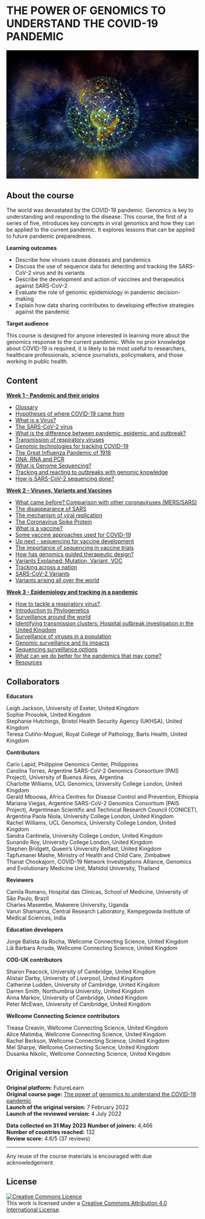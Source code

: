 # THE POWER OF GENOMICS TO UNDERSTAND THE COVID-19 PANDEMIC

![](images/OC1_cover.jpeg)

## About the course

The world was devastated by the COVID-19 pandemic. Genomics is key to understanding and responding to the disease. This course, the first of a series of five, introduces key concepts in viral genomics and how they can be applied to the current pandemic. It explores lessons that can be applied to future pandemic preparedness.


**Learning outcomes**

* Describe how viruses cause diseases and pandemics         
* Discuss the use of sequence data for detecting and tracking the SARS-CoV-2 virus and its variants          
* Describe the development and action of vaccines and therapeutics against SARS-CoV-2       
* Evaluate the role of genomic epidemiology in pandemic decision-making       
* Explain how data sharing contributes to developing effective strategies against the pandemic         

**Target audience**

This course is designed for anyone interested in learning more about the genomics response to the current pandemic. While no prior knowledge about COVID-19 is required, it is likely to be most useful to researchers, healthcare professionals, science journalists, policymakers, and those working in public health.

## Content

**[Week 1 - Pandemic and their origins](https://wcscourses.github.io/COG-Train_Resources/power_of_genomics_set1.html#PANDEMICS_AND_THEIR_ORIGINS)**      

* [Glossary](https://wcscourses.github.io/COG-Train_Resources/power_of_genomics_set1.html#Glossary)                  
* [Hypotheses of where COVID-19 came from](https://wcscourses.github.io/COG-Train_Resources/power_of_genomics_set1.html#Hypotheses_of_where_COVID-19_came_from)            
* [What is a Virus?](https://wcscourses.github.io/COG-Train_Resources/power_of_genomics_set1.html#What_is_a_Virus)                  
* [The SARS-CoV-2 virus](https://wcscourses.github.io/COG-Train_Resources/power_of_genomics_set1.html#The_SARS-CoV-2_virus)             
* [What is the difference between pandemic, epidemic, and outbreak?](https://wcscourses.github.io/COG-Train_Resources/power_of_genomics_set1.html#What_is_the_difference_between_pandemic,_epidemic,_and_outbreak)        
* [Transmission of respiratory viruses](https://wcscourses.github.io/COG-Train_Resources/power_of_genomics_set1.html#Transmission_of_respiratory_viruses)            
* [Genomic technologies for tracking COVID-19](https://wcscourses.github.io/COG-Train_Resources/power_of_genomics_set1.html#Genomic_technologies_for_tracking_COVID-19)            
* [The Great Influenza Pandemic of 1918](https://wcscourses.github.io/COG-Train_Resources/power_of_genomics_set1.html#The_Great_Influenza_Pandemic_of_1918)              
* [DNA, RNA and PCR](https://wcscourses.github.io/COG-Train_Resources/power_of_genomics_set1.html#DNA,_RNA_and_PCR)              
* [What is Genome Sequencing?](https://wcscourses.github.io/COG-Train_Resources/power_of_genomics_set1.html#What_is_Genome_Sequencing)              
* [Tracking and reacting to outbreaks with genomic knowledge](https://wcscourses.github.io/COG-Train_Resources/power_of_genomics_set1.html#Tracking_and_reacting_to_outbreaks_with_genomic_knowledge)           
* [How is SARS-CoV-2 sequencing done?](https://wcscourses.github.io/COG-Train_Resources/power_of_genomics_set1.html#How_is_SARS-CoV-2_sequencing_done)             

**[Week 2 - Viruses, Variants and Vaccines](https://wcscourses.github.io/COG-Train_Resources/power_of_genomics_set2.html)**              

* [What came before? Comparison with other coronaviruses (MERS/SARS)](https://wcscourses.github.io/COG-Train_Resources/power_of_genomics_set2.html#What_came_before_Comparison_with_other_coronaviruses_(MERSSARS))          
* [The disappearance of SARS](https://wcscourses.github.io/COG-Train_Resources/power_of_genomics_set2.html#The_disappearance_of_SARS)      
* [The mechanism of viral replication](https://wcscourses.github.io/COG-Train_Resources/power_of_genomics_set2.html#The_mechanism_of_viral_replication)     
* [The Coronavirus Spike Protein](https://wcscourses.github.io/COG-Train_Resources/power_of_genomics_set2.html#The_Coronavirus_Spike_Protein)        
* [What is a vaccine?](https://wcscourses.github.io/COG-Train_Resources/power_of_genomics_set2.html#What_is_a_vaccine)       
* [Some vaccine approaches used for COVID-19](https://wcscourses.github.io/COG-Train_Resources/power_of_genomics_set2.html#Some_vaccine_approaches_used_for_COVID-19)      
* [Up next - sequencing for vaccine development](https://wcscourses.github.io/COG-Train_Resources/power_of_genomics_set2.html#Up_next_-_sequencing_for_vaccine_development)       
* [The importance of sequencing in vaccine trials](https://wcscourses.github.io/COG-Train_Resources/power_of_genomics_set2.html#The_importance_of_sequencing_in_vaccine_trials)        
* [How has genomics guided therapeutic design?](https://wcscourses.github.io/COG-Train_Resources/power_of_genomics_set2.html#How_has_genomics_guided_therapeutic_design)       
* [Variants Explained: Mutation, Variant, VOC](https://wcscourses.github.io/COG-Train_Resources/power_of_genomics_set2.html#Variants_Explained:_Mutation,_Variant,_VOC)    
* [Tracking across a nation](https://wcscourses.github.io/COG-Train_Resources/power_of_genomics_set2.html#Tracking_across_a_nation)      
* [SARS-CoV-2 Variants](https://wcscourses.github.io/COG-Train_Resources/power_of_genomics_set2.html#SARS-CoV-2_Variants)       
* [Variants arising all over the world](https://wcscourses.github.io/COG-Train_Resources/power_of_genomics_set2.html#Variants_arising_all_over_the_world)        

**[Week 3 - Epidemiology and tracking in a pandemic](https://wcscourses.github.io/COG-Train_Resources/power_of_genomics_set3.html)**         

* [How to tackle a respiratory virus?](https://wcscourses.github.io/COG-Train_Resources/power_of_genomics_set3.html#How_to_tackle_a_respiratory_virus).        
* [Introduction to Phylogenetics](https://wcscourses.github.io/COG-Train_Resources/power_of_genomics_set3.html#Introduction_to_Phylogenetics)          
* [Surveillance around the world](https://wcscourses.github.io/COG-Train_Resources/power_of_genomics_set3.html#Surveillance_around_the_world)        
* [Identifying transmission clusters: Hospital outbreak investigation in the United Kingdom](https://wcscourses.github.io/COG-Train_Resources/power_of_genomics_set3.html#Identifying_transmission_clusters:_Hospital_outbreak_investigation_in_the_United_Kingdom)          
* [Surveillance of viruses in a population](https://wcscourses.github.io/COG-Train_Resources/power_of_genomics_set3.html#Surveillance_of_viruses_in_a_population)         
* [Genomic surveillance and its impacts](https://wcscourses.github.io/COG-Train_Resources/power_of_genomics_set3.html#Genomic_surveillance_and_its_impacts)          
* [Sequencing surveillance options](https://wcscourses.github.io/COG-Train_Resources/power_of_genomics_set3.html#Sequencing_surveillance_options)       
* [What can we do better for the pandemics that may come?](https://wcscourses.github.io/COG-Train_Resources/power_of_genomics_set3.html#What_can_we_do_better_for_the_pandemics_that_may_come)       
* [Resources](https://wcscourses.github.io/COG-Train_Resources/power_of_genomics_set3.html#Resources)        

## Collaborators

**Educators**     

Leigh Jackson, University of Exeter, United Kingdom       
Sophie Prosolek, United Kingdom        
Stephanie Hutchings, Bristol Health Security Agency (UKHSA), United Kingdom         
Teresa Cutiño-Moguel, Royal College of Pathology, Barts Health, United Kingdom        

**Contributors**

Carlo Lapid, Philippine Genomics Center, Philippines         
Carolina Torres, Argentine SARS-CoV-2 Genomics Consortium (PAIS Project), University of Buenos Aires, Argentina      
Charlotte Williams, UCL Genomics, University College London, United Kingdom      
Gerald Mboowa, Africa Centres for Disease Control and Prevention, Ethiopia       
Mariana Viegas, Argentine SARS-CoV-2 Genomics Consortium (PAIS Project), Argentinean Scientific and Technical Research Council (CONICET), Argentina      Paola Niola, University College London, United Kingdom        
Rachel Williams, UCL Genomics, University College London, United Kingdom          
Sandra Cantinela, University College London, United Kingdom          
Sunando Roy, University College London, United Kingdom         
Stephen Bridgett, Queen’s University Belfast, United Kingdom         
Tapfumanei Mashe, Ministry of Health and Child Care, Zimbabwe         
Thanat Chookajorn, COVID-19 Network Investigations Alliance, Genomics and Evolutionary Medicine Unit, Mahidol University, Thailand       

**Reviewers**

Camila Romano, Hospital das Clínicas, School of Medicine, University of São Paulo, Brazil       
Charles Masembe, Makerere University, Uganda      
Varun Shamanna, Central Research Laboratory, Kempegowda Institute of Medical Sciences, India

**Education developers**

Jorge Batista da Rocha, Wellcome Connecting Science, United Kingdom        
Liã Bárbara Arruda, Wellcome Connecting Science, United Kingdom        

**COG-UK contributors**

Sharon Peacock, University of Cambridge, United Kingdom      
Alistair Darby, University of Liverpool, United Kingdom         
Catherine Ludden, University of Cambridge, United Kingdom         
Darren Smith, Northumbria University, United Kingdom          
Anna Markov, University of Cambridge, United Kingdom        
Peter McEwan, University of Cambridge, United Kingdom        

**Wellcome Connecting Science contributors**

Treasa Creavin, Wellcome Connecting Science, United Kingdom        
Alice Matimba, Wellcome Connecting Science, United Kingdom          
Rachel Berkson, Wellcome Connecting Science, United Kingdom   
Mel Sharpe, Wellcome Connecting Science, United Kingdom   
Dusanka Nikolic, Wellcome Connecting Science, United Kingdom          

## Original version

**Original platform:** FutureLearn       
**Original course page:** [The power of genomics to understand the COVID-19 pandemic](https://www.futurelearn.com/courses/genomics-covid-19/2)          
**Launch of the original version:** 7 February 2022         
**Launch of the reviewed version:** 4 July 2022        

**Data collected on 31 May 2023**
**Number of joiners:** 4,466         
**Number of countries reached:** 132         
**Review score:** 4.6/5 (37 reviews)          

******
Any reuse of the course materials is encouraged with due acknowledgement.

## License
<a rel="license" href="http://creativecommons.org/licenses/by/4.0/"><img alt="Creative Commons Licence" style="border-width:0" src="https://i.creativecommons.org/l/by/4.0/88x31.png" /></a><br />This work is licensed under a <a rel="license" href="http://creativecommons.org/licenses/by/4.0/">Creative Commons Attribution 4.0 International License</a>.

<!-- ## How to cite 

TBP -->

